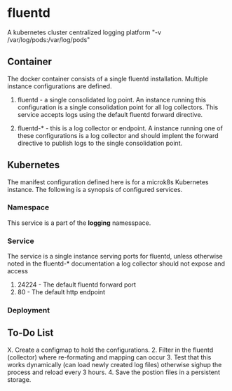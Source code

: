 # fluentd

A kubernetes cluster centralized logging platform "-v /var/log/pods:/var/log/pods"

## Container

The docker container consists of a single fluentd installation.  Multiple instance configurations are defined.

1. fluentd - a single consolidated log point.  An instance running this configuration is a single consolidation point for all log collectors.  This service accepts logs using the default fluentd forward directive.

2. fluentd-* - this is a log collector or endpoint.  A instance running one of these configurations is a log collector and should implent the forward directive to publish logs to the single consolidation point. 

## Kubernetes

The manifest configuration defined here is for a microk8s Kubernetes instance. The following is a synopsis of configured services.

### Namespace

This service is a part of the **logging** namesspace.

### Service

The service is a single instance serving ports for fluentd, unless otherwise noted in the fluentd-* documentation a log collector should not expose and access

1. 24224 - The default fluentd forward port
2. 80 - The default http endpoint

### Deployment

## To-Do List

X. Create a configmap to hold the configurations.
2. Filter in the fluentd (collector) where re-formating and mapping can occur
3. Test that this works dynamically (can load newly created log files) otherwise sighup the process and reload every 3 hours.
4. Save the postion files in a persistent storage.
